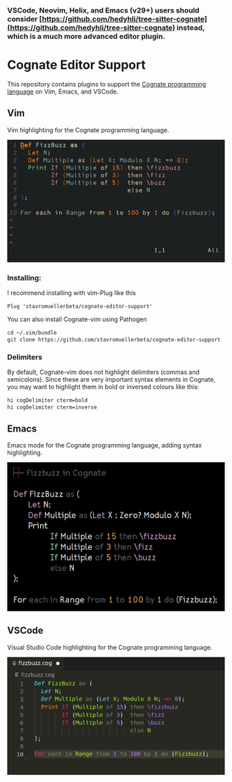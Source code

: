 ### VSCode, Neovim, Helix, and Emacs (v29+) users should consider [https://github.com/hedyhli/tree-sitter-cognate](https://github.com/hedyhli/tree-sitter-cognate) instead, which is a much more advanced editor plugin.

# Cognate Editor Support
This repository contains plugins to support the [Cognate programming language](https://cognate-lang.github.io) on Vim, Emacs, and VSCode.

## Vim
Vim highlighting for the Cognate programming language.

![Cognate highlighting with the gruvbox theme](screenshots/vim.png?raw=true)

### Installing:
I recommend installing with vim-Plug like this
```
Plug 'stavromuellerbeta/cognate-editor-support'
```
You can also install Cognate-vim using Pathogen
```
cd ~/.vim/bundle
git clone https://github.com/stavromuellerbeta/cognate-editor-support
```
### Delimiters
By default, Cognate-vim does not highlight delimiters (commas and semicolons). Since these are very important syntax elements in Cognate, you may want to highlight them in bold or inversed colours like this:
```
hi cogDelimiter cterm=bold
hi cogDelimiter cterm=inverse
```

## Emacs
Emacs mode for the Cognate programming language, adding syntax highlighting.

![Cognate highlighting with the Base16-default-dark theme](./screenshots/emacs.png?raw=true)

## VSCode

Visual Studio Code highlighting for the Cognate programming language.

![Cognate highlighting with the Monokai theme](./screenshots/vscode.png?raw=true)
